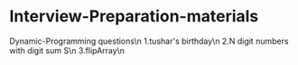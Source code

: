 # Interview-Preparation-materials

Dynamic-Programming questions\n
1.tushar's birthday\n
2.N digit numbers with digit sum S\n
3.flipArray\n